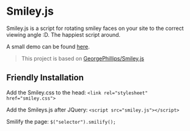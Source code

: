 # Smiley.js

Smiley.js is a script for rotating smiley faces on your site to the correct viewing angle :D. The happiest script around.

A small demo can be found [here](https://d3vy.github.io/Smiley.js/).

> This project is based on [GeorgePhillips/Smiley.js](https://github.com/GeorgePhillips/Smiley.js)

## Friendly Installation

Add the Smiley.css to the head: `<link rel="stylesheet" href="smiley.css">`

Add the Smileys.js after JQuery: `<script src="smiley.js"></script>`

Smilify the page: 
`$("selector").smilify();`
